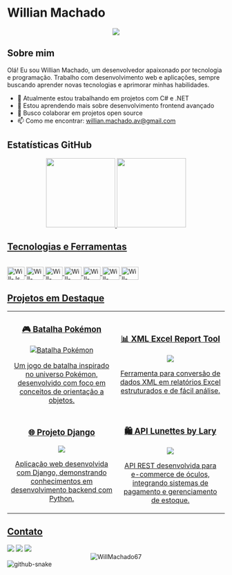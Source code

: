 # Willian Machado

<div align="center">
  <img src="https://readme-typing-svg.herokuapp.com/?lines=Desenvolvedor+Full+Stack;Sempre+aprendendo+coisas+novas&font=Fira%20Code&center=true&width=380&height=50">
</div>

## Sobre mim

Olá! Eu sou Willian Machado, um desenvolvedor apaixonado por tecnologia e programação. Trabalho com desenvolvimento web e aplicações, sempre buscando aprender novas tecnologias e aprimorar minhas habilidades.

- 🔭 Atualmente estou trabalhando em projetos com C# e .NET
- 🌱 Estou aprendendo mais sobre desenvolvimento frontend avançado
- 👯 Busco colaborar em projetos open source
- 📫 Como me encontrar: willian.machado.av@gmail.com

## Estatísticas GitHub

<div align="center">
  <a href="https://github.com/WillMachado67">
  <img height="160em" src="https://github-readme-stats.vercel.app/api?username=WillMachado67&show_icons=true&theme=dark&include_all_commits=true&count_private=true"/>
  <img height="160em" src="https://github-readme-stats.vercel.app/api/top-langs/?username=WillMachado67&layout=compact&langs_count=7&theme=dark"/>
</div>

## Tecnologias e Ferramentas

<div style="display: inline_block"><br>
  <img align="center" alt="Will-Js" height="30" width="40" src="https://www.svgrepo.com/show/349419/javascript.svg">
  <img align="center" alt="Will-HTML" height="30" width="40" src="https://www.svgrepo.com/show/349402/html5.svg">
  <img align="center" alt="Will-CSS" height="30" width="40" src="https://www.svgrepo.com/show/349330/css3.svg">
  <img align="center" alt="Will-Python" height="30" width="40" src="https://www.svgrepo.com/show/374016/python.svg">
  <img align="center" alt="Will-Django" height="30" width="40" src="https://www.svgrepo.com/show/373554/django.svg">
  <img align="center" alt="Will-CSharp" height="30" width="40" src="https://www.svgrepo.com/show/452184/csharp.svg">
  <img align="center" alt="Will-DotNet" height="30" width="40" src="https://www.svgrepo.com/show/376369/dotnet.svg">
</div>

## Projetos em Destaque

<div align="center">
  <table>
    <tr>
      <td width="50%">
        <h3 align="center">🎮 Batalha Pokémon</h3>
        <p align="center">
          <a href="https://github.com/WillMachado67/Batalha-pokemon">
            <img src="https://github-readme-stats.vercel.app/api/pin/?username=WillMachado67&repo=Batalha-pokemon&theme=dark" alt="Batalha Pokémon" />
          </a>
          <p align="center">
            Um jogo de batalha inspirado no universo Pokémon, desenvolvido com foco em conceitos de orientação a objetos.
          </p>
        </p>
      </td>
      <td width="50%">
        <h3 align="center">📊 XML Excel Report Tool</h3>
        <p align="center">
          <a href="https://github.com/WillMachado67/xml-excel-report-tool">
            <img src="https://github-readme-stats.vercel.app/api/pin/?username=WillMachado67&repo=xml-excel-report-tool&theme=dark" />
          </a>
          <p align="center">
            Ferramenta para conversão de dados XML em relatórios Excel estruturados e de fácil análise.
          </p>
        </p>
      </td>
    </tr>
    <tr>
      <td width="50%">
        <h3 align="center">🌐 Projeto Django</h3>
        <p align="center">
          <a href="https://github.com/WillMachado67/curso-Django-projeto1">
            <img src="https://github-readme-stats.vercel.app/api/pin/?username=WillMachado67&repo=curso-Django-projeto1&theme=dark" />
          </a>
          <p align="center">
            Aplicação web desenvolvida com Django, demonstrando conhecimentos em desenvolvimento backend com Python.
          </p>
        </p>
      </td>
      <td width="50%">
        <h3 align="center">🛍️ API Lunettes by Lary</h3>
        <p align="center">
          <a href="https://github.com/WillMachado67/api-lunettes-by-lary">
            <img src="https://github-readme-stats.vercel.app/api/pin/?username=WillMachado67&repo=api-lunettes-by-lary&theme=dark" />
          </a>
          <p align="center">
            API REST desenvolvida para e-commerce de óculos, integrando sistemas de pagamento e gerenciamento de estoque.
          </p>
        </p>
      </td>
    </tr>
  </table>
</div>

## Contato

<div>
  <a href="https://www.linkedin.com/in/willian-machado67" target="_blank"><img src="https://img.shields.io/badge/LinkedIn-0077B5?style=for-the-badge&logo=linkedin&logoColor=white"></a>
  <a href="https://www.instagram.com/will.machado07/" target="_blank"><img src="https://img.shields.io/badge/Instagram-E4405F?style=for-the-badge&logo=instagram&logoColor=white"></a>
  <a href="mailto:willian.machado.av@gmail.com"><img src="https://img.shields.io/badge/Gmail-D14836?style=for-the-badge&logo=gmail&logoColor=white" target="_blank"></a>
</div>

<div align="center">
  <img src="https://komarev.com/ghpvc/?username=WillMachado67&label=Visualizações+de+perfil&color=0e75b6&style=flat" alt="WillMachado67" />
</div>

<!-- Animações para o perfil - Versão responsiva que se adapta ao tema claro/escuro -->
<picture>
  <source media="(prefers-color-scheme: dark)" srcset="github-snake-dark.svg" />
  <source media="(prefers-color-scheme: light)" srcset="github-snake.svg" />
  <img alt="github-snake" src="github-snake.svg" />
</picture>
